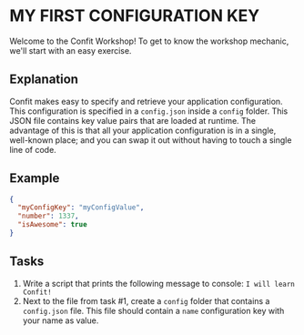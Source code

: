 # MY FIRST CONFIGURATION KEY

Welcome to the Confit Workshop! To get to know the workshop mechanic, we'll 
start with an easy exercise.

## Explanation

Confit makes easy to specify and retrieve your application configuration.
This configuration is specified in a `config.json` inside a `config` folder.
This JSON file contains key value pairs that are loaded at runtime.
The advantage of this is that all your application configuration is in a single,
well-known place; and you can swap it out without having to touch a single line of code.

## Example

```json
{
  "myConfigKey": "myConfigValue",
  "number": 1337,
  "isAwesome": true
}
```

## Tasks

1. Write a script that prints the following message to console: `I will learn Confit!`
2. Next to the file from task #1, create a `config` folder that contains a `config.json` file. 
  This file should contain a `name` configuration key with your name as value.
